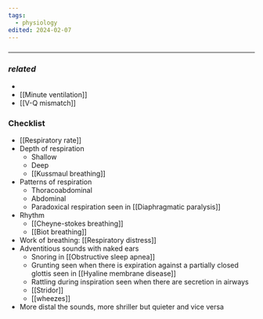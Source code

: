```yaml
---
tags:
  - physiology
edited: 2024-02-07
---
```

### 

---
### *related*
- 
- [[Minute ventilation]]
- [[V-Q mismatch]]

### Checklist
- [[Respiratory rate]] 
- Depth of respiration
	- Shallow
	- Deep
	- [[Kussmaul breathing]] 
- Patterns of respiration
	- Thoracoabdominal
	- Abdominal
	- Paradoxical respiration seen in [[Diaphragmatic paralysis]] 
- Rhythm
	- [[Cheyne-stokes breathing]]
	- [[Biot breathing]] 
- Work of breathing: [[Respiratory distress]] 
- Adventitious sounds with naked ears
	- Snoring in [[Obstructive sleep apnea]]
	- Grunting seen when there is expiration against a partially closed glottis seen in [[Hyaline membrane disease]] 
	- Rattling during inspiration seen when there are secretion in airways
	- [[Stridor]]
	- [[wheezes]] 
- More distal the sounds, more shriller but quieter and vice versa